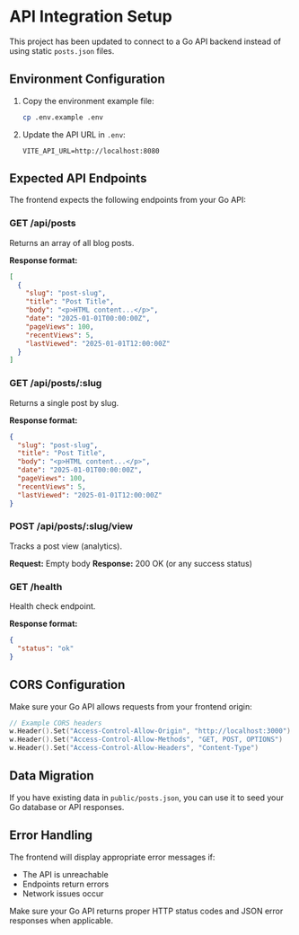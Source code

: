# API Integration Setup

This project has been updated to connect to a Go API backend instead of using static `posts.json` files.

## Environment Configuration

1. Copy the environment example file:
   ```bash
   cp .env.example .env
   ```

2. Update the API URL in `.env`:
   ```
   VITE_API_URL=http://localhost:8080
   ```

## Expected API Endpoints

The frontend expects the following endpoints from your Go API:

### GET /api/posts
Returns an array of all blog posts.

**Response format:**
```json
[
  {
    "slug": "post-slug",
    "title": "Post Title",
    "body": "<p>HTML content...</p>",
    "date": "2025-01-01T00:00:00Z",
    "pageViews": 100,
    "recentViews": 5,
    "lastViewed": "2025-01-01T12:00:00Z"
  }
]
```

### GET /api/posts/:slug
Returns a single post by slug.

**Response format:**
```json
{
  "slug": "post-slug",
  "title": "Post Title", 
  "body": "<p>HTML content...</p>",
  "date": "2025-01-01T00:00:00Z",
  "pageViews": 100,
  "recentViews": 5,
  "lastViewed": "2025-01-01T12:00:00Z"
}
```

### POST /api/posts/:slug/view
Tracks a post view (analytics).

**Request:** Empty body
**Response:** 200 OK (or any success status)

### GET /health
Health check endpoint.

**Response format:**
```json
{
  "status": "ok"
}
```

## CORS Configuration

Make sure your Go API allows requests from your frontend origin:

```go
// Example CORS headers
w.Header().Set("Access-Control-Allow-Origin", "http://localhost:3000")
w.Header().Set("Access-Control-Allow-Methods", "GET, POST, OPTIONS")
w.Header().Set("Access-Control-Allow-Headers", "Content-Type")
```

## Data Migration

If you have existing data in `public/posts.json`, you can use it to seed your Go database or API responses.

## Error Handling

The frontend will display appropriate error messages if:
- The API is unreachable
- Endpoints return errors
- Network issues occur

Make sure your Go API returns proper HTTP status codes and JSON error responses when applicable.